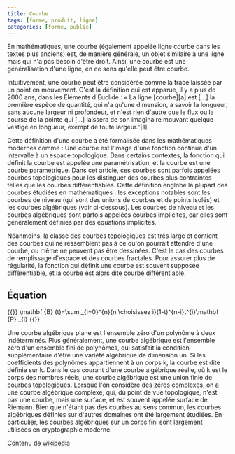 ```yaml
---
title: Courbe
tags: [forme, produit, ligne]
categories: [forme, public]
---
```

En mathématiques, une courbe (également appelée ligne courbe dans les textes plus anciens) est, de manière générale, un objet similaire à une ligne mais qui n'a pas besoin d'être droit. Ainsi, une courbe est une généralisation d'une ligne, en ce sens qu'elle peut être courbe.<!--more-->

Intuitivement, une courbe peut être considérée comme la trace laissée par un point en mouvement. C'est la définition qui est apparue, il y a plus de 2000 ans, dans les Éléments d'Euclide : « La ligne [courbe][a] est […] la première espèce de quantité, qui n'a qu'une dimension, à savoir la longueur, sans aucune largeur ni profondeur, et n'est rien d'autre que le flux ou la course de la pointe qui […] laissera de son imaginaire mouvant quelque vestige en longueur, exempt de toute largeur."[1]

Cette définition d'une courbe a été formalisée dans les mathématiques modernes comme : Une courbe est l'image d'une fonction continue d'un intervalle à un espace topologique. Dans certains contextes, la fonction qui définit la courbe est appelée une paramétrisation, et la courbe est une courbe paramétrique. Dans cet article, ces courbes sont parfois appelées courbes topologiques pour les distinguer des courbes plus contraintes telles que les courbes différentiables. Cette définition englobe la plupart des courbes étudiées en mathématiques ; les exceptions notables sont les courbes de niveau (qui sont des unions de courbes et de points isolés) et les courbes algébriques (voir ci-dessous). Les courbes de niveau et les courbes algébriques sont parfois appelées courbes implicites, car elles sont généralement définies par des équations implicites.

Néanmoins, la classe des courbes topologiques est très large et contient des courbes qui ne ressemblent pas à ce qu'on pourrait attendre d'une courbe, ou même ne peuvent pas être dessinées. C'est le cas des courbes de remplissage d'espace et des courbes fractales. Pour assurer plus de régularité, la fonction qui définit une courbe est souvent supposée différentiable, et la courbe est alors dite courbe différentiable.

Équation
--------

{{<latex>}}
\mathbf {B} (t)=\sum _{i=0}^{n}{n \choisissez i}(1-t)^{n-i}t^{i}\mathbf {P} _{i}
{{</latex>}}

Une courbe algébrique plane est l'ensemble zéro d'un polynôme à deux indéterminés. Plus généralement, une courbe algébrique est l'ensemble zéro d'un ensemble fini de polynômes, qui satisfait la condition supplémentaire d'être une variété algébrique de dimension un. Si les coefficients des polynômes appartiennent à un corps k, la courbe est dite définie sur k. Dans le cas courant d'une courbe algébrique réelle, où k est le corps des nombres réels, une courbe algébrique est une union finie de courbes topologiques. Lorsque l'on considère des zéros complexes, on a une courbe algébrique complexe, qui, du point de vue topologique, n'est pas une courbe, mais une surface, et est souvent appelée surface de Riemann. Bien que n'étant pas des courbes au sens commun, les courbes algébriques définies sur d'autres domaines ont été largement étudiées. En particulier, les courbes algébriques sur un corps fini sont largement utilisées en cryptographie moderne.

Contenu de [wikipedia](https://en.wikipedia.org/wiki/Curve)